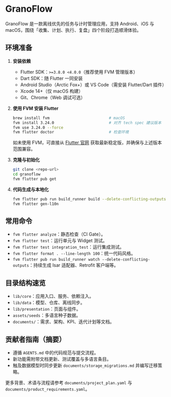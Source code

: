 # GranoFlow

GranoFlow 是一款离线优先的任务与计时管理应用，支持 Android、iOS 与 macOS，围绕「收集、计划、执行、复盘」四个阶段打造顺滑体验。

## 环境准备
1. **安装依赖**
   - Flutter SDK：`>=3.8.0 <4.0.0`（推荐使用 FVM 管理版本）
   - Dart SDK：随 Flutter 一同安装
   - Android Studio（Arctic Fox+）或 VS Code（需安装 Flutter/Dart 插件）
   - Xcode 14+（仅 macOS 构建）
   - Git、Chrome（Web 调试可选）

2. **使用 FVM 安装 Flutter**
   ```bash
   brew install fvm                          # macOS
   fvm install 3.24.0                        # 对齐 tech spec 建议版本
   fvm use 3.24.0 --force
   fvm flutter doctor                        # 检查环境
   ```
   如未使用 FVM，可直接从 [Flutter 官网](https://docs.flutter.dev/get-started/install) 获取最新稳定版，并确保与上述版本范围兼容。

3. **克隆与初始化**
   ```bash
   git clone <repo-url>
   cd granoflow
   fvm flutter pub get
   ```

4. **代码生成与本地化**
   ```bash
   fvm flutter pub run build_runner build --delete-conflicting-outputs
   fvm flutter gen-l10n
   ```

## 常用命令
- `fvm flutter analyze`：静态检查（CI Gate）。
- `fvm flutter test`：运行单元与 Widget 测试。
- `fvm flutter test integration_test`：运行集成测试。
- `fvm flutter format . --line-length 100`：统一代码风格。
- `fvm flutter pub run build_runner watch --delete-conflicting-outputs`：持续生成 Isar 适配器、Retrofit 客户端等。

## 目录结构速览
- `lib/core`：应用入口、服务、依赖注入。
- `lib/data`：模型、仓库、离线同步。
- `lib/presentation`：页面与组件。
- `assets/seeds`：多语言种子数据。
- `documents/`：需求、架构、KPI、迭代计划等文档。

## 贡献者指南（摘要）
- 遵循 `AGENTS.md` 中的代码规范与提交流程。
- 新功能需附带文档更新、测试覆盖与多语言条目。
- 触及数据模型时同步更新 `documents/storage_migrations.md` 并编写迁移策略。

更多背景、术语与流程请参考 `documents/project_plan.yaml` 与 `documents/product_requirements.yaml`。
